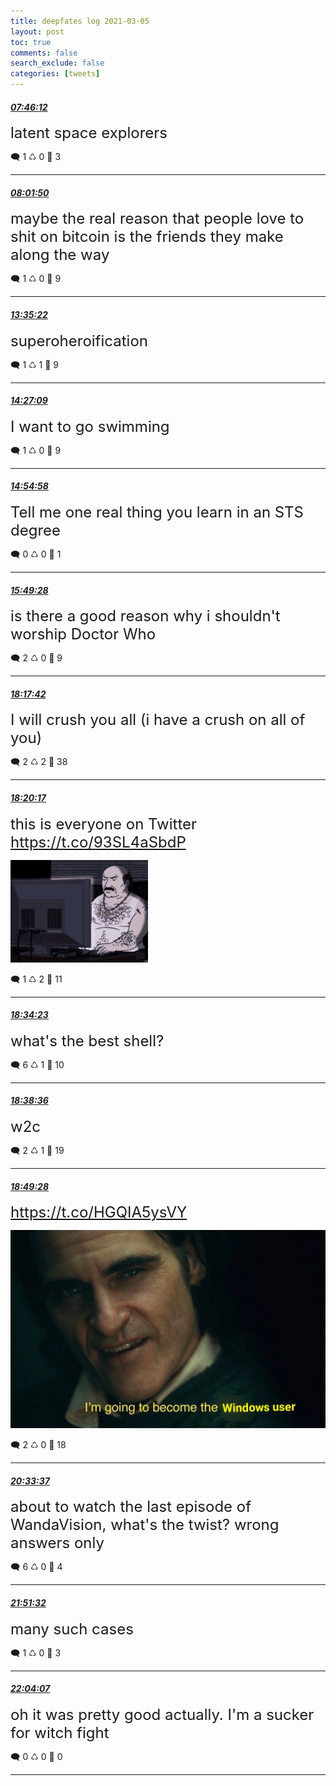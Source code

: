 ```yaml
---
title: deepfates log 2021-03-05
layout: post
toc: true
comments: false
search_exclude: false
categories: [tweets]
---
```



#### <a href = "https://twitter.com/deepfates/status/1367848926548811777">*07:46:12*</a>

<font size="5">latent space explorers</font>



🗨️ 1 ♺ 0 🤍  3   

---
    
#### <a href = "https://twitter.com/deepfates/status/1367852862039089154">*08:01:50*</a>

<font size="5">maybe the real reason that people love to shit on bitcoin is the friends they make along the way</font>



🗨️ 1 ♺ 0 🤍  9   

---
    
#### <a href = "https://twitter.com/deepfates/status/1367936799037788161">*13:35:22*</a>

<font size="5">superoheroification</font>



🗨️ 1 ♺ 1 🤍  9   

---
    
#### <a href = "https://twitter.com/deepfates/status/1367949830631223297">*14:27:09*</a>

<font size="5">I want to go swimming</font>



🗨️ 1 ♺ 0 🤍  9   

---
    
#### <a href = "https://twitter.com/deepfates/status/1367956830308081664">*14:54:58*</a>

<font size="5">Tell me one real thing you learn in an STS degree</font>



🗨️ 0 ♺ 0 🤍  1   

---
    
#### <a href = "https://twitter.com/deepfates/status/1367970544096747523">*15:49:28*</a>

<font size="5">is there a good reason why i shouldn't worship Doctor Who</font>



🗨️ 2 ♺ 0 🤍  9   

---
    
#### <a href = "https://twitter.com/deepfates/status/1368007848471318529">*18:17:42*</a>

<font size="5">I will crush you all (i have a crush on all of you)</font>



🗨️ 2 ♺ 2 🤍  38   

---
    
#### <a href = "https://twitter.com/deepfates/status/1368008501268598784">*18:20:17*</a>

<font size="5">this is everyone on Twitter  https://t.co/93SL4aSbdP</font>

![image from twitter](/images/Evwket4VcAARbTX.jpg)


🗨️ 1 ♺ 2 🤍  11   

---
    
#### <a href = "https://twitter.com/deepfates/status/1368012048815165440">*18:34:23*</a>

<font size="5">what's the best shell?</font>



🗨️ 6 ♺ 1 🤍  10   

---
    
#### <a href = "https://twitter.com/deepfates/status/1368013110594834442">*18:38:36*</a>

<font size="5">w2c</font>



🗨️ 2 ♺ 1 🤍  19   

---
    
#### <a href = "https://twitter.com/deepfates/status/1368015842781188098">*18:49:28*</a>

<font size="5"> https://t.co/HGQIA5ysVY</font>

![image from twitter](/images/EvwrKIPVgAM6fXi.jpg)


🗨️ 2 ♺ 0 🤍  18   

---
    
#### <a href = "https://twitter.com/deepfates/status/1368042056367628288">*20:33:37*</a>

<font size="5">about to watch the last episode of WandaVision, what's the twist? wrong answers only</font>



🗨️ 6 ♺ 0 🤍  4   

---
    
#### <a href = "https://twitter.com/deepfates/status/1368061665149861898">*21:51:32*</a>

<font size="5">many such cases</font>



🗨️ 1 ♺ 0 🤍  3   

---
    
#### <a href = "https://twitter.com/deepfates/status/1368064830171734017">*22:04:07*</a>

<font size="5">oh it was pretty good actually. I'm a sucker for witch fight</font>



🗨️ 0 ♺ 0 🤍  0   

---
    
            

